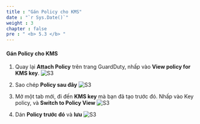 ```yaml
---
title : "Gán Policy cho KMS"
date : "`r Sys.Date()`"
weight : 3
chapter : false
pre : " <b> 5.3 </b> "
---
```


#### Gán Policy cho KMS

1. Quay lại **Attach Policy** trên trang GuardDuty, nhấp vào **View policy for KMS key**.
![S3](/images/5.%20Export%20Findings/5.11.jpg?width=60pc)

2. Sao chép **Policy sau đây**
![S3](/images/5.%20Export%20Findings/5.11b.jpg?width=60pc)
3. Mở một tab mới, đi đến **KMS key** mà bạn đã tạo trước đó. Nhấp vào Key policy, và **Switch to Policy View**
![S3](/images/5.%20Export%20Findings/5.13.jpg?width=60pc)
4. Dán **Policy trước đó** và **lưu**
![S3](/images/5.%20Export%20Findings/5.14.jpg?width=60pc)
